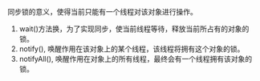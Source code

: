 同步锁的意义，使得当前只能有一个线程对该对象进行操作。
1. wait()方法换，为了实现同步，使当前线程等待，释放当前所占有的对象的锁。
2. notify(), 唤醒作用在该对象上的某个线程，该线程将拥有这个对象的锁。
3. notifyAll(), 唤醒作用在对象上的所有线程，最终会有一个线程拥有该对象的锁。
